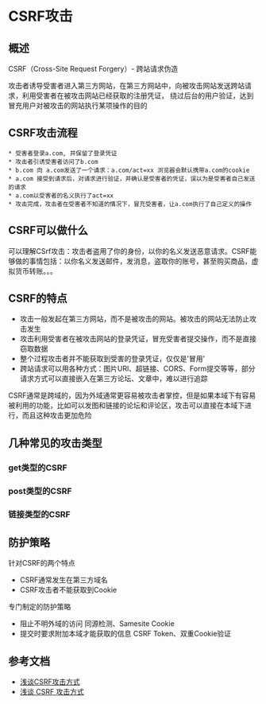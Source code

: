 # CSRF攻击
## 概述
CSRF（Cross-Site Request Forgery）- 跨站请求伪造

攻击者诱导受害者进入第三方网站，在第三方网站中，向被攻击网站发送跨站请求，利用受害者在被攻击网站已经获取的注册凭证，
绕过后台的用户验证，达到冒充用户对被攻击的网站执行某项操作的目的

## CSRF攻击流程

```$xslt
* 受害者登录a.com, 并保留了登录凭证
* 攻击者引诱受害者访问了b.com
* b.com 向 a.com发送了一个请求：a.com/act=xx 浏览器会默认携带a.com的cookie
* a.com 接受到请求后，对请求进行验证，并确认是受害者的凭证，误以为是受害者自己发送的请求
* a.com以受害者的名义执行了act=xx
* 攻击完成，攻击者在受害者不知道的情况下，冒充受害者，让a.com执行了自己定义的操作
```
 
## CSRF可以做什么
可以理解CSrf攻击：攻击者盗用了你的身份，以你的名义发送恶意请求。CSRF能够做的事情包括：以你名义发送邮件，发消息，盗取你的账号，甚至购买商品，虚拟货币转账。。。

## CSRF的特点

* 攻击一般发起在第三方网站，而不是被攻击的网站。被攻击的网站无法防止攻击发生
* 攻击利用受害者在被攻击网站的登录凭证，冒充受害者提交操作，而不是直接窃取数据
* 整个过程攻击者并不能获取到受害的登录凭证，仅仅是'冒用'
* 跨站请求可以用各种方式：图片URl、超链接、CORS、Form提交等等，部分请求方式可以直接嵌入在第三方论坛、文章中，难以进行追踪

CSRF通常是跨域的，因为外域通常更容易被攻击者掌控，但是如果本域下有容易被利用的功能，比如可以发图和链接的论坛和评论区，攻击可以直接在本域下进行，而且这种攻击更加危险

## 几种常见的攻击类型
### get类型的CSRF
### post类型的CSRF
### 链接类型的CSRF

## 防护策略
针对CSRF的两个特点
* CSRF通常发生在第三方域名
* CSRF攻击者不能获取到Cookie

专门制定的防护策略
* 阻止不明外域的访问
同源检测、Samesite Cookie
* 提交时要求附加本域才能获取的信息
CSRF Token、双重Cookie验证

## 参考文档
* [浅谈CSRF攻击方式](https://www.cnblogs.com/hyddd/archive/2009/04/09/1432744.html)
* [浅谈 CSRF 攻击方式](https://juejin.im/entry/6844903461293654024)
